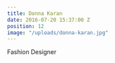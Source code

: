 ```yaml
---
title: Donna Karan
date: 2016-07-20 15:37:00 Z
position: 12
image: "/uploads/donna-karan.jpg"
---
```


Fashion Designer

